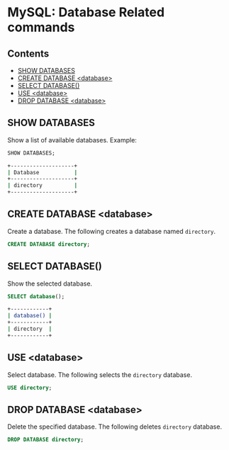 MySQL: Database Related commands
================================

## Contents

  - [SHOW DATABASES](#show-databases)
  - [CREATE DATABASE \<database\>](#create-database-)
  - [SELECT DATABASE()](#select-database)
  - [USE \<database\>](#use-)
  - [DROP DATABASE \<database\>](#drop-database-)


## SHOW DATABASES

Show a list of available databases.
Example:

```sql
SHOW DATABASES;
```
```bash
+--------------------+
| Database           |
+--------------------+
| directory          |
+--------------------+
```

## CREATE DATABASE \<database\>

Create a database.
The following creates a database named `directory`.

```sql
CREATE DATABASE directory;
```

## SELECT DATABASE()

Show the selected database.

```sql
SELECT database();
```
```bash
+------------+
| database() |
+------------+
| directory  |
+------------+
```

## USE \<database\>

Select database.
The following selects the `directory` database.

```sql
USE directory;
```

## DROP DATABASE \<database\>

Delete the specified database.
The following deletes `directory` database.

```sql
DROP DATABASE directory;
```

